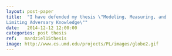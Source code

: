 ```yaml
---
layout: post-paper
title:  "I have defended my thesis \"Modeling, Measuring, and
Limiting Adversary Knowledge\""
date:   2014-12-12 12:00:00
categories: post thesis
ref:   mardziel15thesis
image: http://www.cs.umd.edu/projects/PL/images/globe2.gif
---
```

